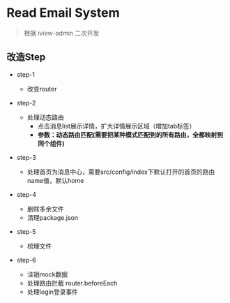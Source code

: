 # Read Email System
> 根据 iview-admin 二次开发

## 改造Step
- step-1
  + 改变router

- step-2
  + 处理动态路由
    - 点击消息list展示详情，扩大详情展示区域（增加tab标签）
    - **参数：动态路由匹配(需要把某种模式匹配到的所有路由，全都映射到同个组件)**

- step-3
  + 处理首页为消息中心，需要src/config/index下默认打开的首页的路由name值，默认home

- step-4
  + 删除多余文件
  + 清理package.json

- step-5
  + 梳理文件

- step-6
  + 注销mock数据
  + 处理路由拦截 router.beforeEach
  + 处理login登录事件